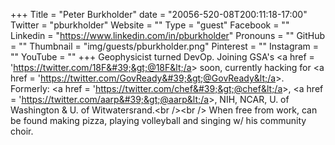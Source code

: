+++
Title = "Peter Burkholder"
date = "20056-520-08T200:11:18-17:00"
Twitter = "pburkholder"
Website = ""
Type = "guest"
Facebook = ""
Linkedin = "https://www.linkedin.com/in/pburkholder"
Pronouns = ""
GitHub = ""
Thumbnail = "img/guests/pburkholder.png"
Pinterest = ""
Instagram = ""
YouTube = ""
+++
Geophysicist turned DevOp. Joining GSA&#39;s &lt;a href = &#39;https://twitter.com/18F&#39;&gt;@18F&lt;/a&gt; soon, currently hacking for &lt;a href = &#39;https://twitter.com/GovReady&#39;&gt;@GovReady&lt;/a&gt;. Formerly: &lt;a href = &#39;https://twitter.com/chef&#39;&gt;@chef&lt;/a&gt;, &lt;a href = &#39;https://twitter.com/aarp&#39;&gt;@aarp&lt;/a&gt;, NIH, NCAR, U. of Washington &amp; U. of Witwatersrand.&lt;br /&gt;&lt;br /&gt; When free from work, can be found making pizza, playing volleyball and singing w/ his community choir.
